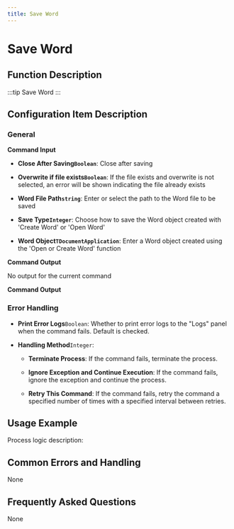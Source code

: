 ```yaml
---
title: Save Word
---
```


# Save Word

## Function Description

:::tip 
Save Word
:::

## Configuration Item Description

### General

**Command Input**

- **Close After Saving`Boolean`**: Close after saving

- **Overwrite if file exists`Boolean`**: If the file exists and overwrite is not selected, an error will be shown indicating the file already exists

- **Word File Path`string`**: Enter or select the path to the Word file to be saved

- **Save Type`Integer`**: Choose how to save the Word object created with 'Create Word' or 'Open Word'

- **Word Object`TDocumentApplication`**: Enter a Word object created using the 'Open or Create Word' function


**Command Output**

No output for the current command


**Command Output**

### Error Handling

- **Print Error Logs**`Boolean`: Whether to print error logs to the "Logs" panel when the command fails. Default is checked. 

- **Handling Method**`Integer`:

    - **Terminate Process**: If the command fails, terminate the process.

    - **Ignore Exception and Continue Execution**: If the command fails, ignore the exception and continue the process.

    - **Retry This Command**: If the command fails, retry the command a specified number of times with a specified interval between retries.

## Usage Example

Process logic description:

## Common Errors and Handling

None

## Frequently Asked Questions

None

